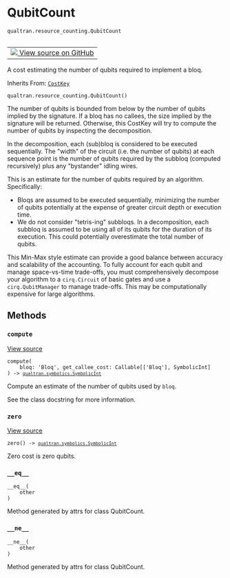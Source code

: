 # QubitCount
`qualtran.resource_counting.QubitCount`


<table class="tfo-notebook-buttons tfo-api nocontent" align="left">
<td>
  <a target="_blank" href="https://github.com/quantumlib/Qualtran/blob/main/qualtran/resource_counting/_qubit_counts.py#L71-L133">
    <img src="https://www.tensorflow.org/images/GitHub-Mark-32px.png" />
    View source on GitHub
  </a>
</td>
</table>



A cost estimating the number of qubits required to implement a bloq.

Inherits From: [`CostKey`](../../qualtran/resource_counting/CostKey.md)

<pre class="devsite-click-to-copy prettyprint lang-py tfo-signature-link">
<code>qualtran.resource_counting.QubitCount()
</code></pre>



<!-- Placeholder for "Used in" -->

The number of qubits is bounded from below by the number of qubits implied by the signature.
If a bloq has no callees, the size implied by the signature will be returned. Otherwise,
this CostKey will try to compute the number of qubits by inspecting the decomposition.

In the decomposition, each (sub)bloq is considered to be executed sequentially. The "width"
of the circuit (i.e. the number of qubits) at each sequence point is the number of qubits
required by the subbloq (computed recursively) plus any "bystander" idling wires.

This is an estimate for the number of qubits required by an algorithm. Specifically:
 - Bloqs are assumed to be executed sequentially, minimizing the number of qubits potentially
   at the expense of greater circuit depth or execution time.
 - We do not consider "tetris-ing" subbloqs. In a decomposition, each subbloq is assumed
   to be using all of its qubits for the duration of its execution. This could potentially
   overestimate the total number of qubits.

This Min-Max style estimate can provide a good balance between accuracy and scalability
of the accounting. To fully account for each qubit and manage space-vs-time trade-offs,
you must comprehensively decompose your algorithm to a `cirq.Circuit` of basic gates and
use a `cirq.QubitManager` to manage trade-offs. This may be computationally expensive for
large algorithms.

## Methods

<h3 id="compute"><code>compute</code></h3>

<a target="_blank" class="external" href="https://github.com/quantumlib/Qualtran/blob/main/qualtran/resource_counting/_qubit_counts.py#L97-L126">View source</a>

<pre class="devsite-click-to-copy prettyprint lang-py tfo-signature-link">
<code>compute(
    bloq: 'Bloq', get_callee_cost: Callable[['Bloq'], SymbolicInt]
) -> <a href="../../qualtran/symbolics/SymbolicInt.html"><code>qualtran.symbolics.SymbolicInt</code></a>
</code></pre>

Compute an estimate of the number of qubits used by `bloq`.

See the class docstring for more information.

<h3 id="zero"><code>zero</code></h3>

<a target="_blank" class="external" href="https://github.com/quantumlib/Qualtran/blob/main/qualtran/resource_counting/_qubit_counts.py#L128-L130">View source</a>

<pre class="devsite-click-to-copy prettyprint lang-py tfo-signature-link">
<code>zero() -> <a href="../../qualtran/symbolics/SymbolicInt.html"><code>qualtran.symbolics.SymbolicInt</code></a>
</code></pre>

Zero cost is zero qubits.


<h3 id="__eq__"><code>__eq__</code></h3>

<pre class="devsite-click-to-copy prettyprint lang-py tfo-signature-link">
<code>__eq__(
    other
)
</code></pre>

Method generated by attrs for class QubitCount.


<h3 id="__ne__"><code>__ne__</code></h3>

<pre class="devsite-click-to-copy prettyprint lang-py tfo-signature-link">
<code>__ne__(
    other
)
</code></pre>

Method generated by attrs for class QubitCount.




